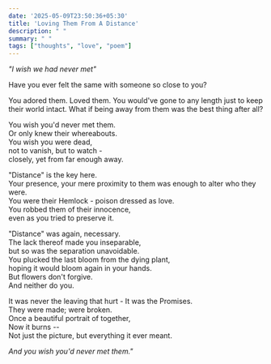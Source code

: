 ```yaml
---
date: '2025-05-09T23:50:36+05:30'
title: 'Loving Them From A Distance'
description: " "
summary: " "
tags: ["thoughts", "love", "poem"]
---
```


_"I wish we had never met"_

Have you ever felt the same with someone so close to you?

You adored them. Loved them. You would've gone to any length just to keep their world intact.
What if being away from them was the best thing after all?

You wish you'd never met them.\
Or only knew their whereabouts.\
You wish you were dead,\
not to vanish, but to watch -\
closely, yet from far enough away.

"Distance" is the key here.\
Your presence, your mere proximity to them was enough to alter who they were.\
You were their Hemlock - poison dressed as love.\
You robbed them of their innocence,\
even as you tried to preserve it.

"Distance" was again, necessary.\
The lack thereof made you inseparable,\
but so was the separation unavoidable.\
You plucked the last bloom from the dying plant,\
hoping it would bloom again in your hands.\
But flowers don't forgive.\
And neither do you.

It was never the leaving that hurt - It was the Promises.\
They were made; were broken.\
Once a beautiful portrait of together,\
Now it burns --\
Not just the picture, but everything it ever meant.

_And you wish you'd never met them."_

